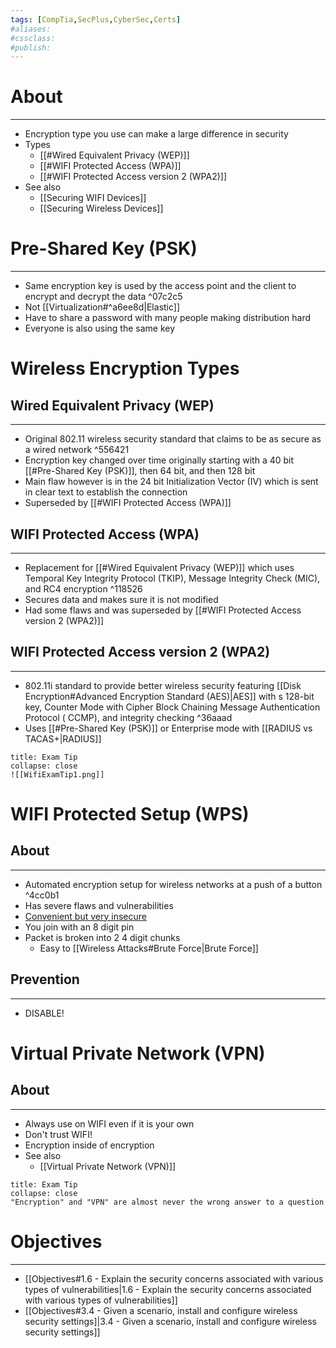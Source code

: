 ```yaml
---
tags: [CompTia,SecPlus,CyberSec,Certs]
#aliases:
#cssclass:
#publish:
---
```


# About
---
- Encryption type you use can make a large difference in security
- Types
	- [[#Wired Equivalent Privacy (WEP)]]
	- [[#WIFI Protected Access (WPA)]]
	- [[#WIFI Protected Access version 2 (WPA2)]]
- See also
	- [[Securing WIFI Devices]] 
	- [[Securing Wireless Devices]]

# Pre-Shared Key (PSK)
---
- Same encryption key is used by the access point and the client to encrypt and decrypt the data ^07c2c5
- Not [[Virtualization#^a6ee8d|Elastic]]
- Have to share a password with many people making distribution hard
- Everyone is also using the same key

# Wireless Encryption Types

## Wired Equivalent Privacy (WEP)
---
- Original 802.11 wireless security standard that claims to be as secure as a wired network ^556421
- Encryption key changed over time originally starting with a 40 bit [[#Pre-Shared Key (PSK)]], then 64 bit, and then 128 bit
- Main flaw however is in the 24 bit Initialization Vector (IV) which is sent in clear text to establish the connection
- Superseded by [[#WIFI Protected Access (WPA)]]
  
## WIFI Protected Access (WPA)
---
- Replacement for [[#Wired Equivalent Privacy (WEP)]] which uses Temporal Key Integrity Protocol (TKIP), Message Integrity Check (MIC), and RC4 encryption ^118526
- Secures data and makes sure it is not modified
- Had some flaws and was superseded by [[#WIFI Protected Access version 2 (WPA2)]]

## WIFI Protected Access version 2 (WPA2)
---
- 802.11i standard to provide better wireless security featuring [[Disk Encryption#Advanced Encryption Standard (AES)|AES]] with s 128-bit key, Counter Mode with Cipher Block Chaining Message Authentication Protocol ( CCMP), and integrity checking ^36aaad
- Uses [[#Pre-Shared Key (PSK)]] or Enterprise mode with [[RADIUS vs TACAS+|RADIUS]]

```ad-tip
title: Exam Tip
collapse: close
![[WifiExamTip1.png]]
```

# WIFI Protected Setup (WPS)

## About
---
- Automated encryption setup for wireless networks at a push of a button ^4cc0b1
- Has severe flaws and vulnerabilities
- <u>Convenient but very insecure</u>
- You join with an 8 digit pin
- Packet is broken into 2 4 digit chunks
	- Easy to [[Wireless Attacks#Brute Force|Brute Force]] 

## Prevention
---
- DISABLE!

# Virtual Private Network (VPN)

## About
---
- Always use on WIFI even if it is your own
- Don't trust WIFI!
- Encryption inside of encryption
- See also
	- [[Virtual Private Network (VPN)]]

```ad-tip
title: Exam Tip
collapse: close
"Encryption" and "VPN" are almost never the wrong answer to a question
```

# Objectives
---
- [[Objectives#1.6 - Explain the security concerns associated with various types of vulnerabilities|1.6 - Explain the security concerns associated with various types of vulnerabilities]]
- [[Objectives#3.4 - Given a scenario, install and configure wireless security settings]|3.4 - Given a scenario, install and configure wireless security settings]]